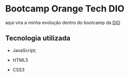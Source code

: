 # Bootcamp Orange Tech DIO

aqui vira a minha evolução dentro do bootcamp da [DIO](https://web.dio.me/track/orange-tech)

## Tecnologia utilizada

- JavaScript;

- HTML5

- CSS3
